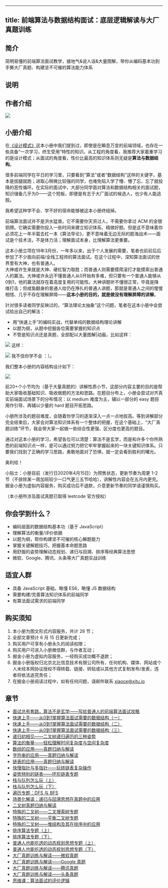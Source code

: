 
---
title: 前端算法与数据结构面试：底层逻辑解读与大厂真题训练
---

## 简介
简明易懂的前端算法面试教学，接地气&说人话&大量图解，带你从编码基本功到手撕大厂真题、构建坚不可摧的算法能力体系

## 说明
## 作者介绍

![](https://p1-jj.byteimg.com/tos-cn-i-t2oaga2asx/gold-user-assets/2020/4/14/17178535a8d64482~tplv-t2oaga2asx-image.image)

## 小册介绍

在[《设计模式》](https://juejin.cn/book/6844733790204461070)这本小册中我们提到过，即使是在瞬息万变的前端领域，也存在一些具备“一次学习，终生受用”特性的知识。从工程的角度看，我推荐大家着重学习的是设计模式；从面试的角度看，性价比最高的知识体系则无疑是**算法与数据结构**。

很多前端同学在平日的学习里，只要看到“算法”或者“数据结构”这样的关键字，基本是拔腿就跑；进取心稍微比较强的同学，也难免陷入学了懵、懵了忘、忘了就投降的恶性循环。在实际的面试中，大部分同学面对算法和数据结构相关的面试题，知识储备几乎为0——这个短板，即便是有志于大厂面试的候选人，也少有人能逃脱。

我希望这种学不会、学不好的宿命能够被这本小册终结掉。

前端算法面试并不是洪水猛兽。它不需要你天资过人，不需要你拿过 ACM 的金银铜牌。它确实需要你投入一些时间来建立知识体系、精做好题。但是这不意味着你必须花上一年半载去杠一本《算法导论》，更不意味着无边无际的题海战术——面试是个技术活，不是体力活；理解面试本身，比理解算法更重要。

这本小册立项在19年3月份，一年多以来，出于个人发展的需要，笔者也前前后后参加了不少面向前端/全栈工程师的算法面试。在这个过程中，深知算法面试的世界里有大神，也有普通人。  
大神或许生来就是大神、硬杠智力取胜；而普通人则需要摸爬滚打才能摸索出普通人的赢法。大神或许永远不懂普通人从0开始有多难，但只要有一个普通人能够从0到1，他的赢法就存在着高度复用的可能性。大神讲题听不懂很正常，毕竟是降维打击；但咸鱼翻身的普通人给仍在挣扎的普通人讲题，那就是普通人之间的惺惺相惜、几乎不存在理解屏障——**这本小册的目的，就是做没有理解屏障的讲解**。

针对很多读者同学反映过的，“算法理论太抽象”这个问题，笔者在这本小册中会尝试给出自己的解法：

- 用“快速上手”的编码实战，代替单纯的数据结构理论讲解
- 以题为纲，从题中挖掘各位需要掌握的知识点
- 不管是知识点还是真题，全部配以大量图解|动画，比如这样：

![](https://p1-jj.byteimg.com/tos-cn-i-t2oaga2asx/gold-user-assets/2020/4/6/1714f098b2bd1f9a~tplv-t2oaga2asx-image.image) 这样：

![](https://p1-jj.byteimg.com/tos-cn-i-t2oaga2asx/gold-user-assets/2020/3/8/170badf9555e7b85~tplv-t2oaga2asx-image.image) 我不信你学不会 ：）。

我们整本小册的内容结构设计如下：

![](https://p1-jj.byteimg.com/tos-cn-i-t2oaga2asx/gold-user-assets/2020/4/24/171ac729f7c0feb9~tplv-t2oaga2asx-image.image)

前20+个小节均为（基于大量真题的）讲解性质小节，这部分内容主要的目的是帮助大家吸收基础知识、吸收做题的方法和思路。在题目分布上，小册会尝试对齐真实前端面试场景下的分布情况：以 medium 难度为主，辅以一部分的 easy 题目用作引导、再辅以少量的 hard 题目开拓思路。

小册所涉及的题目难度，会随着你学习的逐渐深入一点一点地拔高。等到讲解部分完全结束后，大家会对算法知识体系有一个整体的把握，在这个基础上，“大厂真题训练”环节，我会带大家一起做一些综合性更强、区分度也更高的题目。

通过对这本小册的学习，希望各位可以清楚：算法不是玄学，而是和许多个你所熟悉的前端知识点一样，是可以通过努力把它牢牢掌握起来的一块关键知识体系。只要我们找到了正确的学习思路，勇敢地面对了恐惧，就一定会看到胜利的曙光。

奥利给！

小贴士：小册目前（发行日2020年4月15日）为预售状态，更新节奏为周更 1-2 节（不排除某一周加班较少一口气更三五节哈哈），讲解性内容会在五月内更完。掘金小册为虚拟内容服务，购买成功后不退款，介意更新节奏的同学请谨慎购买。

（本小册所涉及面试真题已取得 leetcode 官方授权）

## 你会学到什么？

- 编码层面的数据结构基本功（基于 JavaScript）
- 理解算法的衡量/评价依据
- 以题为纲，帮你构建坚不可摧的核心解题能力
- 掌握关键解题技巧，把握基本命题思路
- 用舒服的姿势理解动态规划、递归与回溯、排序等经典算法思想
- 微软、Google、腾讯、头条等大厂真题实战训练

## 适宜人群

- 具备 JavaScript 基础，略懂 ES6，略懂 JS 数据结构
- 需要构建/完善算法知识体系的前端同学
- 有算法面试需求的前端同学

## 购买须知

1.  本小册为图文形式内容服务，共计 28 节；
2.  全部文章预计 6 月 15 日更新完成；
3.  购买用户可享有小册永久的阅读权限；
4.  购买用户可进入小册微信群，与作者互动；
5.  掘金小册为虚拟内容服务，一经购买成功概不退款；
6.  掘金小册版权归北京北比信息技术有限公司所有，任何机构、媒体、网站或个人未经本网协议授权不得转载、链接、转贴或以其他方式复制发布/发表，违者将依法追究责任；
7.  在掘金小册阅读过程中，如有任何问题，请邮件联系 <xiaoce@xitu.io>

## 章节
- [面试总有套路，算法不是玄学——写给普通人的前端算法面试攻略](./mian-shi-zong-you-tao-lu-suan-fa-bu-shi-xuan-xue----xie-gei-pu-tong-ren-de-qian-duan-suan-fa-mian-shi-gong-lue.md)
- [快速上手——从0到1掌握算法面试需要的数据结构（一）](./kuai-su-shang-shou----cong-0dao-1zhang-wo-suan-fa-mian-shi-xu-yao-de-shu-ju-jie-gou-yi-.md)
- [快速上手——从0到1掌握算法面试需要的数据结构（二）](./kuai-su-shang-shou----cong-0dao-1zhang-wo-suan-fa-mian-shi-xu-yao-de-shu-ju-jie-gou-er-.md)
- [快速上手——从0到1掌握算法面试需要的数据结构（三）](./kuai-su-shang-shou----cong-0dao-1zhang-wo-suan-fa-mian-shi-xu-yao-de-shu-ju-jie-gou-san-.md)
- [递归初相见——二叉树递归遍历的三种姿势](./di-gui-chu-xiang-jian----er-cha-shu-di-gui-bian-li-de-san-zhong-zi-shi.md)
- [算法的衡量——轻松理解时间复杂度与空间复杂度](./suan-fa-de-heng-liang----qing-song-li-jie-shi-jian-fu-za-du-yu-kong-jian-fu-za-du.md)
- [数组的应用——真题归纳与解读](./shu-zu-de-ying-yong----zhen-ti-gui-na-yu-jie-du.md)
- [字符串的应用——真题归纳与解读](./zi-fu-chuan-de-ying-yong----zhen-ti-gui-na-yu-jie-du.md)
- [链表的应用——真题归纳与解读](./lian-biao-de-ying-yong----zhen-ti-gui-na-yu-jie-du.md)
- [快慢指针与多指针——玩转链表复杂操作](./kuai-man-zhi-zhen-yu-duo-zhi-zhen----wan-zhuan-lian-biao-fu-za-cao-zuo.md)
- [姿势特别的链表——环形链表专题](./zi-shi-te-bie-de-lian-biao----huan-xing-lian-biao-zhuan-ti.md)
- [栈与队列怎么玩（上）](./zhan-yu-dui-lie-zen-me-wan-shang-.md)
- [栈与队列怎么玩（下）](./zhan-yu-dui-lie-zen-me-wan-xia-.md)
- [遍历专题：DFS 与 BFS](<./bian-li-zhuan-ti-dfs-yu-bfs.md>)
- [场景化解读：递归与回溯思想在真题中的应用](./chang-jing-hua-jie-du-di-gui-yu-hui-su-si-xiang-zai-zhen-ti-zhong-de-ying-yong.md)
- [二叉树真题归纳与解读](./er-cha-shu-zhen-ti-gui-na-yu-jie-du.md)
- [特殊的二叉树——二叉搜索树专题](./te-shu-de-er-cha-shu----er-cha-sou-suo-shu-zhuan-ti.md)
- [特殊的二叉树——平衡二叉树专题](./te-shu-de-er-cha-shu----ping-heng-er-cha-shu-zhuan-ti.md)
- [特殊的二叉树——堆结构及其在排序中的应用](./te-shu-de-er-cha-shu----dui-jie-gou-ji-qi-zai-pai-xu-zhong-de-ying-yong.md)
- [排序算法专题（上）](./pai-xu-suan-fa-zhuan-ti-shang-.md)
- [排序算法专题（下）](./pai-xu-suan-fa-zhuan-ti-xia-.md)
- [普通人也能吃透的动态规划思想专题（上）](./pu-tong-ren-ye-neng-chi-tou-de-dong-tai-gui-hua-si-xiang-zhuan-ti-shang-.md)
- [普通人也能吃透的动态规划思想专题（下）](./pu-tong-ren-ye-neng-chi-tou-de-dong-tai-gui-hua-si-xiang-zhuan-ti-xia-.md)
- [大厂真题训练与解读——微软真题](./da-han-zhen-ti-xun-lian-yu-jie-du----wei-ruan-zhen-ti.md)
- [大厂真题训练与解读——Google 真题](<./da-han-zhen-ti-xun-lian-yu-jie-du----google-zhen-ti.md>)
- [大厂真题训练与解读——腾讯真题](./da-han-zhen-ti-xun-lian-yu-jie-du----teng-xun-zhen-ti.md)
- [大厂真题训练与解读——头条真题](./da-han-zhen-ti-xun-lian-yu-jie-du----tou-tiao-zhen-ti.md)
- [思维课：算法面试的评价逻辑](./si-wei-ke-suan-fa-mian-shi-de-ping-jie-luo-ji.md)

    